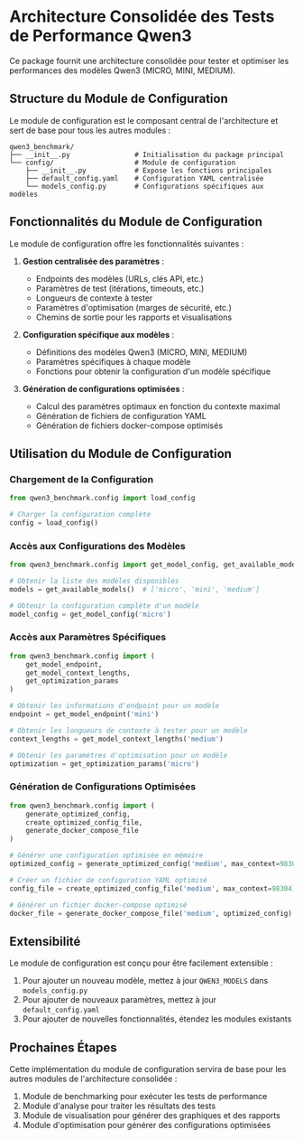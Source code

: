 # Architecture Consolidée des Tests de Performance Qwen3

Ce package fournit une architecture consolidée pour tester et optimiser les performances des modèles Qwen3 (MICRO, MINI, MEDIUM).

## Structure du Module de Configuration

Le module de configuration est le composant central de l'architecture et sert de base pour tous les autres modules :

```
qwen3_benchmark/
├── __init__.py                # Initialisation du package principal
└── config/                    # Module de configuration
    ├── __init__.py            # Expose les fonctions principales
    ├── default_config.yaml    # Configuration YAML centralisée
    └── models_config.py       # Configurations spécifiques aux modèles
```

## Fonctionnalités du Module de Configuration

Le module de configuration offre les fonctionnalités suivantes :

1. **Gestion centralisée des paramètres** :
   - Endpoints des modèles (URLs, clés API, etc.)
   - Paramètres de test (itérations, timeouts, etc.)
   - Longueurs de contexte à tester
   - Paramètres d'optimisation (marges de sécurité, etc.)
   - Chemins de sortie pour les rapports et visualisations

2. **Configuration spécifique aux modèles** :
   - Définitions des modèles Qwen3 (MICRO, MINI, MEDIUM)
   - Paramètres spécifiques à chaque modèle
   - Fonctions pour obtenir la configuration d'un modèle spécifique

3. **Génération de configurations optimisées** :
   - Calcul des paramètres optimaux en fonction du contexte maximal
   - Génération de fichiers de configuration YAML
   - Génération de fichiers docker-compose optimisés

## Utilisation du Module de Configuration

### Chargement de la Configuration

```python
from qwen3_benchmark.config import load_config

# Charger la configuration complète
config = load_config()
```

### Accès aux Configurations des Modèles

```python
from qwen3_benchmark.config import get_model_config, get_available_models

# Obtenir la liste des modèles disponibles
models = get_available_models()  # ['micro', 'mini', 'medium']

# Obtenir la configuration complète d'un modèle
model_config = get_model_config('micro')
```

### Accès aux Paramètres Spécifiques

```python
from qwen3_benchmark.config import (
    get_model_endpoint,
    get_model_context_lengths,
    get_optimization_params
)

# Obtenir les informations d'endpoint pour un modèle
endpoint = get_model_endpoint('mini')

# Obtenir les longueurs de contexte à tester pour un modèle
context_lengths = get_model_context_lengths('medium')

# Obtenir les paramètres d'optimisation pour un modèle
optimization = get_optimization_params('micro')
```

### Génération de Configurations Optimisées

```python
from qwen3_benchmark.config import (
    generate_optimized_config,
    create_optimized_config_file,
    generate_docker_compose_file
)

# Générer une configuration optimisée en mémoire
optimized_config = generate_optimized_config('medium', max_context=98304)

# Créer un fichier de configuration YAML optimisé
config_file = create_optimized_config_file('medium', max_context=98304)

# Générer un fichier docker-compose optimisé
docker_file = generate_docker_compose_file('medium', optimized_config)
```

## Extensibilité

Le module de configuration est conçu pour être facilement extensible :

1. Pour ajouter un nouveau modèle, mettez à jour `QWEN3_MODELS` dans `models_config.py`
2. Pour ajouter de nouveaux paramètres, mettez à jour `default_config.yaml`
3. Pour ajouter de nouvelles fonctionnalités, étendez les modules existants

## Prochaines Étapes

Cette implémentation du module de configuration servira de base pour les autres modules de l'architecture consolidée :

1. Module de benchmarking pour exécuter les tests de performance
2. Module d'analyse pour traiter les résultats des tests
3. Module de visualisation pour générer des graphiques et des rapports
4. Module d'optimisation pour générer des configurations optimisées